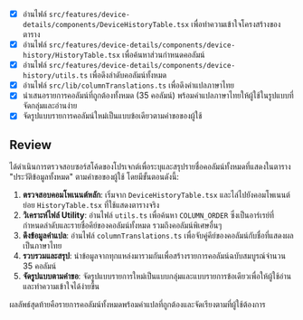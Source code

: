 - [x] อ่านไฟล์ `src/features/device-details/components/DeviceHistoryTable.tsx` เพื่อทำความเข้าใจโครงสร้างของตาราง
- [x] อ่านไฟล์ `src/features/device-details/components/device-history/HistoryTable.tsx` เพื่อค้นหาส่วนกำหนดคอลัมน์
- [x] อ่านไฟล์ `src/features/device-details/components/device-history/utils.ts` เพื่อดึงลำดับคอลัมน์ทั้งหมด
- [x] อ่านไฟล์ `src/lib/columnTranslations.ts` เพื่อดึงคำแปลภาษาไทย
- [x] นำเสนอรายการคอลัมน์ที่ถูกต้องทั้งหมด (35 คอลัมน์) พร้อมคำแปลภาษาไทยให้ผู้ใช้ในรูปแบบที่จัดกลุ่มและอ่านง่าย
- [x] จัดรูปแบบรายการคอลัมน์ใหม่เป็นแบบข้อเดียวตามคำขอของผู้ใช้

## Review

ได้ดำเนินการตรวจสอบซอร์สโค้ดของโปรเจกต์เพื่อระบุและสรุปรายชื่อคอลัมน์ทั้งหมดที่แสดงในตาราง "ประวัติข้อมูลทั้งหมด" ตามคำขอของผู้ใช้ โดยมีขั้นตอนดังนี้:

1.  **ตรวจสอบคอมโพเนนต์หลัก**: เริ่มจาก `DeviceHistoryTable.tsx` และไล่ไปยังคอมโพเนนต์ย่อย `HistoryTable.tsx` ที่ใช้แสดงตารางจริง
2.  **วิเคราะห์ไฟล์ Utility**: อ่านไฟล์ `utils.ts` เพื่อค้นหา `COLUMN_ORDER` ซึ่งเป็นอาร์เรย์ที่กำหนดลำดับและรายชื่อคีย์ของคอลัมน์ทั้งหมด รวมถึงคอลัมน์พิเศษอื่นๆ
3.  **ดึงข้อมูลคำแปล**: อ่านไฟล์ `columnTranslations.ts` เพื่อจับคู่คีย์ของคอลัมน์กับชื่อที่แสดงผลเป็นภาษาไทย
4.  **รวบรวมและสรุป**: นำข้อมูลจากทุกแหล่งมารวมกันเพื่อสร้างรายการคอลัมน์ฉบับสมบูรณ์จำนวน 35 คอลัมน์
5.  **จัดรูปแบบตามคำขอ**: จัดรูปแบบรายการใหม่เป็นแบบกลุ่มและแบบรายการข้อเดียวเพื่อให้ผู้ใช้อ่านและทำความเข้าใจได้ง่ายขึ้น

ผลลัพธ์สุดท้ายคือรายการคอลัมน์ทั้งหมดพร้อมคำแปลที่ถูกต้องและจัดเรียงตามที่ผู้ใช้ต้องการ

